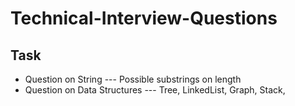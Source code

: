 # Technical-Interview-Questions
## Task
- Question on String --- Possible substrings on length
- Question on Data Structures --- Tree, LinkedList, Graph, Stack, 
